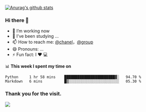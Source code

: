 [![Anurag's github stats](https://github-readme-stats.vercel.app/api?username=bmqy)](https://github.com/anuraghazra/github-readme-stats)
### Hi there 👋
- 🔭 I’m working now
- 🌱 I've been studying ...
- 📫 How to reach me: [@chanel](https://t.me/tcbmqy)，[@group](https://t.me/tgbmqy)
- 😄 Pronouns: ...
- ⚡ Fun fact:  I ❤️ 💻

📊 **This week I spent my time on**
<!--START_SECTION:waka-->
```text
Python     1 hr 58 mins    ███████████████████████▓░   94.70 % 
Markdown   6 mins          █▒░░░░░░░░░░░░░░░░░░░░░░░   05.30 % 
```
<!--END_SECTION:waka-->

### Thank you for the visit.
![](http://profile-counter.glitch.me/bmqy/count.svg)
